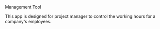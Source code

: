 Management Tool

This app is designed for project manager to control the working
hours for a company's employees.
